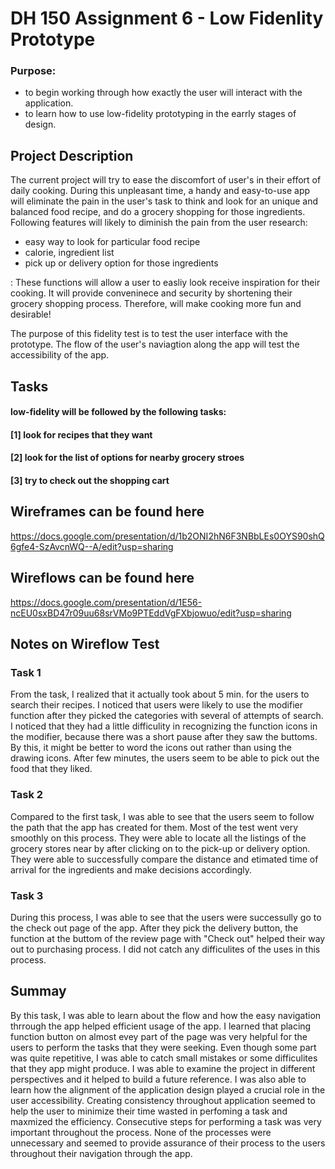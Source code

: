 # DH 150 Assignment 6 - Low Fidenlity Prototype

### Purpose:
- to begin working through how exactly the user will interact with the application.
- to learn how to use low-fidelity prototyping in the earrly stages of design.

## Project Description
The current project will try to ease the discomfort of user's in their effort of daily cooking. During this unpleasant time, a handy and easy-to-use app will eliminate the pain in the user's task to think and look for an unique and balanced food recipe, and do a grocery shopping for those ingredients. Following features will likely to diminish the pain from the user research:

- easy way to look for particular food recipe
- calorie, ingredient list
- pick up or delivery option for those ingredients

: These functions will allow a user to easliy look receive inspiration for their cooking. It will provide conveninece and security by shortening their grocery shopping process. Therefore, will make cooking more fun and desirable!

The purpose of this fidelity test is to test the user interface with the prototype. The flow of the user's naviagtion along the app will test the accessibility of the app.


## Tasks
#### low-fidelity will be followed by the following tasks: 
#### [1] look for recipes that they want
#### [2] look for the list of options for nearby grocery stroes
#### [3] try to check out the shopping cart


## Wireframes can be found here
https://docs.google.com/presentation/d/1b2ONI2hN6F3NBbLEs0OYS90shQ6gfe4-SzAvcnWQ--A/edit?usp=sharing
## Wireflows can be found here
https://docs.google.com/presentation/d/1E56-ncEU0sxBD47r09uu68srVMo9PTEddVgFXbjowuo/edit?usp=sharing


## Notes on Wireflow Test
### Task 1
From the task, I realized that it actually took about 5 min. for the users to search their recipes. I noticed that users were likely to use the modifier function after they picked the categories with several of attempts of search. I noticed that they had a little difficulity in recognizing the function icons in the modifier, because there was a short pause after they saw the buttoms. By this, it might be better to word the icons out rather than using the drawing icons. After few minutes, the users seem to be able to pick out the food that they liked.
### Task 2
Compared to the first task, I was able to see that the users seem to follow the path that the app has created for them. Most of the test went very smoothly on this process. They were able to locate all the listings of the grocery stores near by after clicking on to the pick-up or delivery option. They were able to successfully compare the distance and etimated time of arrival for the ingredients and make decisions accordingly. 
### Task 3
During this process, I was able to see that the users were successully go to the check out page of the app. After they pick the delivery button, the function at the buttom of the review page with "Check out" helped their way out to purchasing process. I did not catch any difficulites of the uses in this process. 

## Summay
By this task, I was able to learn about the flow and how the easy navigation thrrough the app helped efficient usage of the app. I learned that placing function button on almost evey part of the page was very helpful for the users to perform the tasks that they were seeking. Even though some part was quite repetitive, I was able to catch small mistakes or some difficulites that they app might produce. I was able to examine the project in different perspectives and it helped to build a future reference. I was also able to learn how the alignment of the application design played a crucial role in the user accessibility. Creating consistency throughout application seemed to help the user to minimize their time wasted in perfoming a task and maxmized the efficiency. Consecutive steps for performing a task was very important throughout the process. None of the processes were unnecessary and seemed to provide assurance of their process to the users throughout their navigation through the app. 
